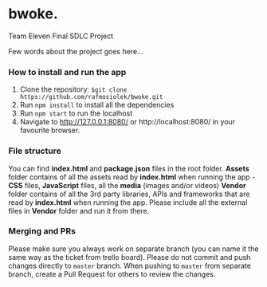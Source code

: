 # bwoke.

Team Eleven Final SDLC Project

Few words about the project goes here...


### How to install and run the app

1. Clone the repository: `$git clone https://github.com/rafmosiolek/bwoke.git`
2. Run `npm install` to install all the dependencies
3. Run `npm start` to run the localhost
4. Navigate to http://127.0.0.1:8080/ or http://localhost:8080/ in your favourite browser.


### File structure

You can find **index.html** and **package.json** files in the root folder.
**Assets** folder contains of all the assets read by **index.html** when running the app - **CSS** files, **JavaScript** files, all the **media** (images and/or videos)
**Vendor** folder contains of all the 3rd party libraries, APIs and frameworks that are read by **index.html** when running the app. Please include all the external files in **Vendor** folder and run it from there.

### Merging and PRs

Please make sure you always work on separate branch (you can name it the same way as the ticket from trello board). Please do not commit and push changes directly to `master` branch.
When pushing to `master` from separate branch, create a Pull Request for others to review the changes.
